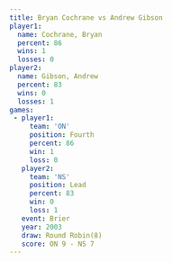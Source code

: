 ```yaml
---
title: Bryan Cochrane vs Andrew Gibson
player1:               
  name: Cochrane, Bryan
  percent: 86          
  wins: 1              
  losses: 0            
player2:               
  name: Gibson, Andrew 
  percent: 83          
  wins: 0              
  losses: 1            
games:
 - player1:          
     team: 'ON'      
     position: Fourth
     percent: 86     
     win: 1          
     loss: 0         
   player2:        
     team: 'NS'    
     position: Lead
     percent: 83   
     win: 0        
     loss: 1       
   event: Brier        
   year: 2003          
   draw: Round Robin(8)
   score: ON 9 - NS 7  
---
```

